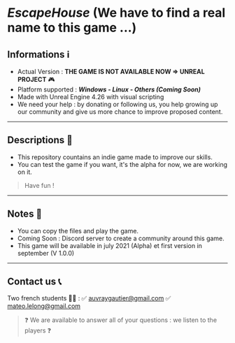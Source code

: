 # _EscapeHouse_ (We have to find a real name to this game ...)

## Informations ℹ️
- Actual Version : **THE GAME IS NOT AVAILABLE NOW => UNREAL PROJECT** 🎮
- Platform supported : ***Windows - Linux - Others (Coming Soon)***
- Made with Unreal Engine 4.26 with visual scripting
- We need your help : by donating or following us, you help growing up our community and give us more chance to improve proposed content.
-------------------------------------------------------------------------------------------------------------------------------------------------------------------------
## Descriptions 🔎
 - This repository countains an indie game made to improve our skills.
 - You can test the game if you want, it's the alpha for now, we are working on it.
> Have fun !
-------------------------------------------------------------------------------------------------------------------------------------------------------------------------
## Notes 📜
- You can copy the files and play the game.
- Coming Soon : Discord server to create a community around this game.
- This game will be available in july 2021 (Alpha) et first version in september (V 1.0.0)
-------------------------------------------------------------------------------------------------------------------------------------------------------------------------
## Contact us 📞
Two french students 👨‍🎓 :
✅ auvraygautier@gmail.com
✅ mateo.lelong@gmail.com
> ❓ We are available to answer all of your questions : we listen to the players ❓
